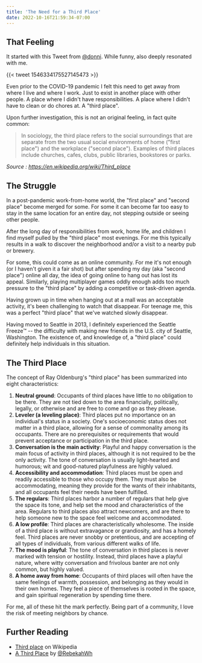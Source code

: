 ```yaml
---
title: 'The Need for a Third Place'
date: 2022-10-16T21:59:34-07:00
---
```


## That Feeling

It started with this Tweet from [@donni](https://twitter.com/donni). While funny, also deeply resonated with me.

{{< tweet 1546334175527145473 >}}

Even prior to the COVID-19 pandemic I felt this need to get away from where I live and where I work. Just to exist in another place with other people. A place where I didn't have responsibilities. A place where I didn't have to clean or do chores at. A "third place".

Upon further investigation, this is not an original feeling, in fact quite common:

> In sociology, the third place refers to the social surroundings that are separate from the two usual social environments of home ("first place") and the workplace ("second place"). Examples of third places include churches, cafes, clubs, public libraries, bookstores or parks.

_Source : https://en.wikipedia.org/wiki/Third_place_

## The Struggle

In a post-pandemic work-from-home world, the "first place" and "second place" become merged for some. For some it can become far too easy to stay in the same location for an entire day, not stepping outside or seeing other people.

After the long day of responsibilities from work, home life, and children I find myself pulled by the "third place" most evenings. For me this typically results in a walk to discover the neighborhood and/or a visit to a nearby pub or brewery.

For some, this could come as an online community. For me it's not enough (or I haven't given it a fair shot) but after spending my day (aka "second place") online all day, the idea of going online to hang out has lost its appeal. Similarly, playing multiplayer games oddly enough adds too much pressure to the "third place" by adding a competitive or task-driven agenda.

Having grown up in time when hanging out at a mall was an acceptable activity, it's been challenging to watch that disappear. For teenage me, this was a perfect "third place" that we've watched slowly disappear.

Having moved to Seattle in 2013, I definitely experienced the Seattle Freeze™️ -- the difficulty with making new friends in the U.S. city of Seattle, Washington. The existence of, and knowledge of, a "third place" could definitely help individuals in this situation.

## The Third Place

The concept of Ray Oldenburg's "third place" has been summarized into eight characteristics:

1. **Neutral ground**: Occupants of third places have little to no obligation to be there. They are not tied down to the area financially, politically, legally, or otherwise and are free to come and go as they please.
1. **Leveler (a leveling place)**: Third places put no importance on an individual's status in a society. One's socioeconomic status does not matter in a third place, allowing for a sense of commonality among its occupants. There are no prerequisites or requirements that would prevent acceptance or participation in the third place.
1. **Conversation is the main activity**: Playful and happy conversation is the main focus of activity in third places, although it is not required to be the only activity. The tone of conversation is usually light-hearted and humorous; wit and good-natured playfulness are highly valued.
1. **Accessibility and accommodation**: Third places must be open and readily accessible to those who occupy them. They must also be accommodating, meaning they provide for the wants of their inhabitants, and all occupants feel their needs have been fulfilled.
1. **The regulars**: Third places harbor a number of regulars that help give the space its tone, and help set the mood and characteristics of the area. Regulars to third places also attract newcomers, and are there to help someone new to the space feel welcome and accommodated.
1. **A low profile**: Third places are characteristically wholesome. The inside of a third place is without extravagance or grandiosity, and has a homely feel. Third places are never snobby or pretentious, and are accepting of all types of individuals, from various different walks of life.
1. **The mood is playful**: The tone of conversation in third places is never marked with tension or hostility. Instead, third places have a playful nature, where witty conversation and frivolous banter are not only common, but highly valued.
1. **A home away from home**: Occupants of third places will often have the same feelings of warmth, possession, and belonging as they would in their own homes. They feel a piece of themselves is rooted in the space, and gain spiritual regeneration by spending time there.

For me, all of these hit the mark perfectly. Being part of a community, I love the risk of meeting neighbors by chance.

## Further Reading

- [Third place](https://en.wikipedia.org/wiki/Third_place) on Wikipedia
- [A Third Place](https://www.nzgeo.com/stories/a-third-place/) by [@RebekahWh](https://twitter.com/RebekahWh)
